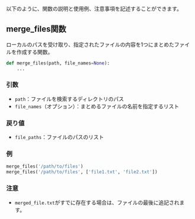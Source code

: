 以下のように、関数の説明と使用例、注意事項を記述することができます。

## merge_files関数

ローカルのパスを受け取り、指定されたファイルの内容を1つにまとめたファイルを作成する関数。

```python
def merge_files(path, file_names=None):
    ...
```

### 引数

- `path`：ファイルを検索するディレクトリのパス
- `file_names`（オプション）：まとめるファイルの名前を指定するリスト

### 戻り値

- `file_paths`：ファイルのパスのリスト

### 例

```python
merge_files('/path/to/files')
merge_files('/path/to/files', ['file1.txt', 'file2.txt'])
```

### 注意

- `merged_file.txt`がすでに存在する場合は、ファイルの最後に追記されます。